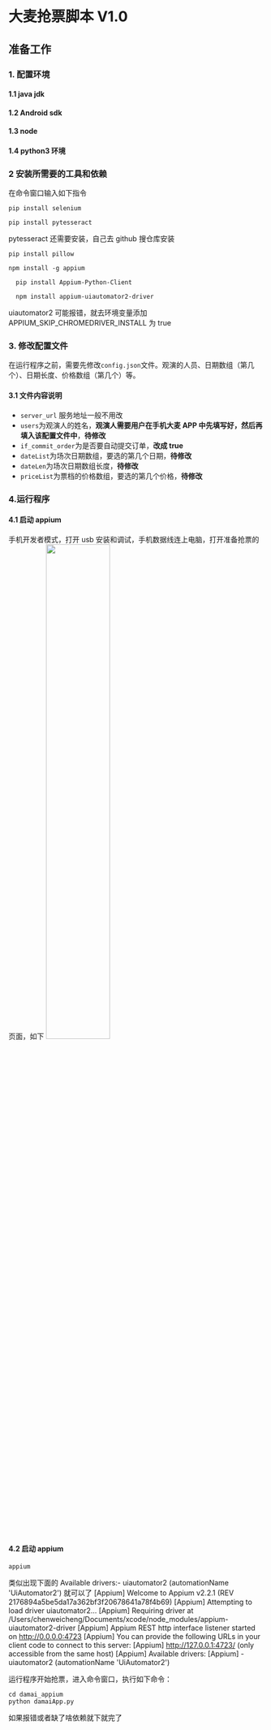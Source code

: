 # 大麦抢票脚本 V1.0

## 准备工作

### 1. 配置环境

#### 1.1 java jdk

#### 1.2 Android sdk

#### 1.3 node

#### 1.4 python3 环境

### 2 安装所需要的工具和依赖

在命令窗口输入如下指令

```shell
pip install selenium
```

```shell
pip install pytesseract
```

pytesseract 还需要安装，自己去 github 搜仓库安装

```shell
pip install pillow
```

```shell
npm install -g appium
```

```shell
  pip install Appium-Python-Client
```

```shell
  npm install appium-uiautomator2-driver
```

uiautomator2 可能报错，就去环境变量添加 APPIUM_SKIP_CHROMEDRIVER_INSTALL 为 true

### 3. 修改配置文件

在运行程序之前，需要先修改`config.json`文件。观演的人员、日期数组（第几个）、日期长度、价格数组（第几个）等。

#### 3.1 文件内容说明

- `server_url` 服务地址一般不用改
- `users`为观演人的姓名，**观演人需要用户在手机大麦 APP 中先填写好，然后再填入该配置文件中**，**待修改**
- `if_commit_order`为是否要自动提交订单，**改成 true**
- `dateList`为场次日期数组，要选的第几个日期，**待修改**
- `dateLen`为场次日期数组长度，**待修改**
- `priceList`为票档的价格数组，要选的第几个价格，**待修改**

### 4.运行程序

#### 4.1 启动 appium

手机开发者模式，打开 usb 安装和调试，手机数据线连上电脑，打开准备抢票的页面，如下
<img src="screenshot.png" width="50%" height="50%" />

#### 4.2 启动 appium

```shell
appium
```

类似出现下面的
Available drivers:- uiautomator2 (automationName 'UiAutomator2')
就可以了
[Appium] Welcome to Appium v2.2.1 (REV 2176894a5be5da17a362bf3f20678641a78f4b69)
[Appium] Attempting to load driver uiautomator2...
[Appium] Requiring driver at /Users/chenweicheng/Documents/xcode/node_modules/appium-uiautomator2-driver
[Appium] Appium REST http interface listener started on http://0.0.0.0:4723
[Appium] You can provide the following URLs in your client code to connect to this server:
[Appium] http://127.0.0.1:4723/ (only accessible from the same host)
[Appium] Available drivers:
[Appium] - uiautomator2 (automationName 'UiAutomator2')

运行程序开始抢票，进入命令窗口，执行如下命令：

```shell
cd damai_appium
python damaiApp.py
```

如果报错或者缺了啥依赖就下就完了
